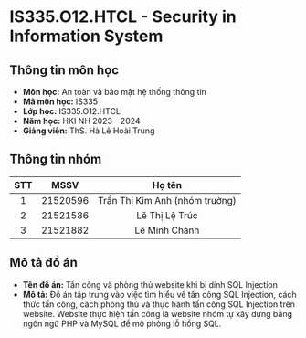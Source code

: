 # IS335.O12.HTCL - Security in Information System

## Thông tin môn học
* **Môn học:** An toàn và bảo mật hệ thống thông tin
* **Mã môn học:** IS335 
* **Lớp học:** IS335.O12.HTCL
* **Năm học:** HKI NH 2023 - 2024
* **Giảng viên:** ThS. Hà Lê Hoài Trung

## Thông tin nhóm
| STT |   MSSV   |             Họ tên            |
|:---:|:--------:|:-----------------------------:|
|  1  | 21520596 | Trần Thị Kim Anh (nhóm trưởng)|
|  2  | 21521586 | Lê Thị Lệ Trúc                |
|  3  | 21521882 | Lê Minh Chánh                 |

## Mô tả đồ án
* **Tên đồ án:** Tấn công và phòng thủ website khi bị dính SQL Injection 
* **Mô tả:** Đồ án tập trung vào việc tìm hiểu về tấn công SQL Injection, cách thức tấn công, cách phòng thủ và thực hành tấn công SQL Injection trên website. Website thực hiện tấn công là website nhóm tự xây dựng bằng ngôn ngữ PHP và MySQL để mô phỏng lỗ hổng SQL.